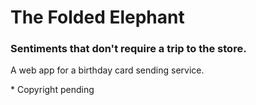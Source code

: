 # The Folded Elephant
### Sentiments that don't require a trip to the store. 

A web app for a birthday card sending service. 

\* Copyright pending